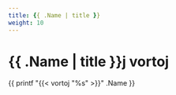 ```yaml
---
title: {{ .Name | title }}
weight: 10
---
```


# {{ .Name | title }}j vortoj

{{ printf "{{< vortoj \"%s\" >}}" .Name }}
